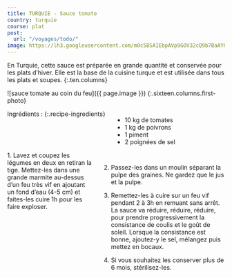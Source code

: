 ```yaml
---
title: TURQUIE - Sauce tomate
country: turquie
course: plat
post:
  url: "/voyages/todo/"
image: https://lh3.googleusercontent.com/m0c5BSAIEbpAVp9GOV32cQ9b7BaAYH51Hzwv4bfliFcqARMMiLlMTr2BFzR1XT4WiEo4ut8A0-xwgUCwE-JcHhdXk6jIs13NoiBS-edA_QSrBgjm80RdLtqzNXpmTyagoiLTLlRyRPWUhkqyFyvyiLcZzRV9qU7KdIhfsm2NmhfJuxkXlgX2nK2dvZCk3EQGArAt--7HUaEbodwaNwSwCn645Tc581yaKYo7NUr5aeQsrjoCx-w0jW0haL99W-8Nkho43NhipfO4mFb9WMgtuoY7ndLyLkWNd-7cbUQox9T6SsTYD1WLQWNqAfIl8DudtQ856NT1So66X5OLfV1cvagnGnhISelcxlLeO2q3flVrdN2Sob27vE5Z_JQX6G5EnMoqHnKjR_pqVJAPT8wcMTOjOPC8o3UBfxEOTXCnJdkwlEVP5LaAhgquW6qfZlz_8Dqyb0jRqTwPI_Vq1GAxIhTsfgFTZ_4D9WGt5eE8CxA8vbTS5shh_CUXf9yBysCg7tS9EWNzmmaeviMqRBKdhoVrbLgUDs_m0AT8pQH7FYjwXnXLA7BOJumCbIhGoK6vrZTq5h3NCIC8K-_YdavW0jMQ5i8_y0tbeiC3fT69m5MR9hVk8SqwzN5YnRGstDhKCAH2PgCrbYio96PRkV_9d7r2BnhWSUZfJWNMz8g5V5NkC4xUvcjLP97kuk5UhLsIZYr3p7w5PrglrhlgCxrIUCZOq7AjTLRXyU8CsPnAQVkgFTvv=w900
---
```


En Turquie, cette sauce est préparée en grande quantité et conservée pour les plats d’hiver. Elle est la base de la cuisine turque et est utilisée dans tous les plats et soupes.
{:.ten.columns}

<!--fin extrait-->

![sauce tomate au coin du feu]({{ page.image }})
{:.sixteen.columns.first-photo}

<div class="four columns" markdown="1">
Ingrédients :
{:.recipe-ingredients}

- 10 kg de tomates
- 1 kg de poivrons
- 1 piment
- 2 poignées de sel
</div>

<div class="ten columns" markdown="1">
1. Lavez et coupez les légumes en deux en retiran la tige. Mettez-les dans une grande marmite au-dessus d’un feu très vif en ajoutant un fond d’eau (4-5 cm) et faites-les cuire 1h pour les faire exploser.

2. Passez-les dans un moulin séparant la pulpe des graines. Ne gardez que le jus et la pulpe.

3. Remettez-les à cuire sur un feu vif pendant 2 à 3h en remuant sans arrêt. La sauce va réduire, réduire, réduire, pour prendre progressivement la consistance de coulis et le goût de soleil. Lorsque la consistance est bonne, ajoutez-y le sel, mélangez puis mettez en bocaux.

4. Si vous souhaitez les conserver plus de 6 mois, stérilisez-les.
</div>

